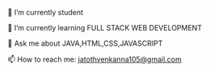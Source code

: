  🔭 I’m currently student 
 
🌱 I’m currently learning FULL STACK WEB DEVELOPMENT

💬 Ask me about JAVA,HTML,CSS,JAVASCRIPT

📫 How to reach me: jatothvenkanna105@gmail.com
